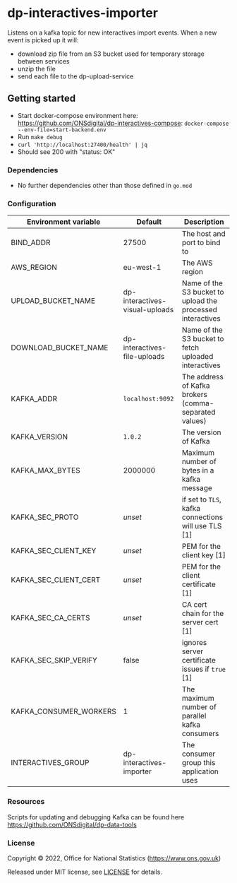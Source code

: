 # dp-interactives-importer

Listens on a kafka topic for new interactives import events. When a new event is picked up it will:
- download zip file from an S3 bucket used for temporary storage between services
- unzip the file
- send each file to the dp-upload-service

## Getting started

* Start docker-compose environment here: https://github.com/ONSdigital/dp-interactives-compose: `docker-compose --env-file=start-backend.env`
* Run `make debug`
* `curl 'http://localhost:27400/health' | jq`
* Should see 200 with "status: OK"

### Dependencies

* No further dependencies other than those defined in `go.mod`

### Configuration

| Environment variable   | Default                        | Description                                                |
|------------------------|--------------------------------|------------------------------------------------------------|
| BIND_ADDR              | 27500                          | The host and port to bind to                               |
| AWS_REGION             | eu-west-1                      | The AWS region                                             |
| UPLOAD_BUCKET_NAME     | dp-interactives-visual-uploads | Name of the S3 bucket to upload the processed interactives |
| DOWNLOAD_BUCKET_NAME   | dp-interactives-file-uploads   | Name of the S3 bucket to fetch uploaded interactives       |
| KAFKA_ADDR             | `localhost:9092`               | The address of Kafka brokers (comma-separated values)      |
| KAFKA_VERSION          | `1.0.2`                        | The version of Kafka                                       |
| KAFKA_MAX_BYTES        | 2000000                        | Maximum number of bytes in a kafka message                 |
| KAFKA_SEC_PROTO        | _unset_                        | if set to `TLS`, kafka connections will use TLS [1]        |
| KAFKA_SEC_CLIENT_KEY   | _unset_                        | PEM for the client key [1]                                 |
| KAFKA_SEC_CLIENT_CERT  | _unset_                        | PEM for the client certificate [1]                         |
| KAFKA_SEC_CA_CERTS     | _unset_                        | CA cert chain for the server cert [1]                      |
| KAFKA_SEC_SKIP_VERIFY  | false                          | ignores server certificate issues if `true` [1]            |
| KAFKA_CONSUMER_WORKERS | 1                              | The maximum number of parallel kafka consumers             |
| INTERACTIVES_GROUP     | dp-interactives-importer       | The consumer group this application uses                   |

### Resources

Scripts for updating and debugging Kafka can be found here https://github.com/ONSdigital/dp-data-tools

### License

Copyright © 2022, Office for National Statistics (https://www.ons.gov.uk)

Released under MIT license, see [LICENSE](LICENSE.md) for details.
